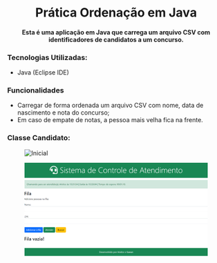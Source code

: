 <h1 align="center">Prática Ordenação em Java</h1>
<h4 align='center'>Esta é uma aplicação em Java que carrega um arquivo CSV com identificadores de candidatos a um concurso.</h2>

### Tecnologias Utilizadas:
* Java (Eclipse IDE)

### Funcionalidades
- Carregar de forma ordenada um arquivo CSV com nome, data de nascimento e nota do concurso;
- Em caso de empate de notas, a pessoa mais velha fica na frente.
  
### Classe Candidato:

<figure>
  <img src="https://github.com/ArielceJunior/Pratica-Ordenacao-em-Java/tree/main/ListCSV/Images/candidate.png" alt="Inicial">
</figure>
<figure>
  <img src="https://github.com/ArielceJunior/FilaAtendimento/blob/main/images/telainicial2.png?raw=true" alt="Inicial">
</figure>
<figure>
  <img src="https://
